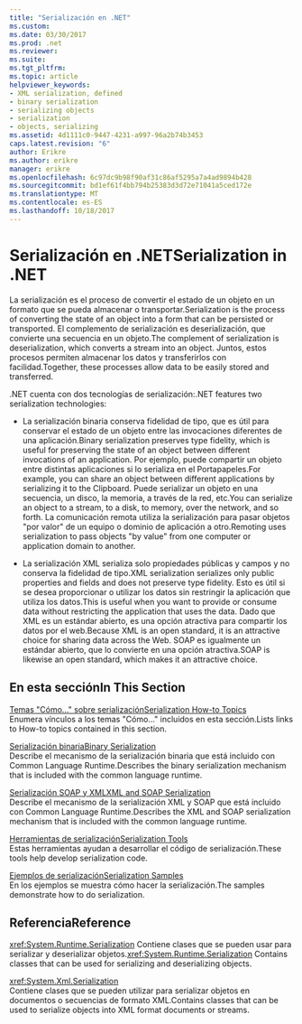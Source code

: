 ```yaml
---
title: "Serialización en .NET"
ms.custom: 
ms.date: 03/30/2017
ms.prod: .net
ms.reviewer: 
ms.suite: 
ms.tgt_pltfrm: 
ms.topic: article
helpviewer_keywords:
- XML serialization, defined
- binary serialization
- serializing objects
- serialization
- objects, serializing
ms.assetid: 4d1111c0-9447-4231-a997-96a2b74b3453
caps.latest.revision: "6"
author: Erikre
ms.author: erikre
manager: erikre
ms.openlocfilehash: 6c97dc9b98f90af31c86af5295a7a4ad9894b428
ms.sourcegitcommit: bd1ef61f4bb794b25383d3d72e71041a5ced172e
ms.translationtype: MT
ms.contentlocale: es-ES
ms.lasthandoff: 10/18/2017
---
```

# <a name="serialization-in-net"></a><span data-ttu-id="e9f1a-102">Serialización en .NET</span><span class="sxs-lookup"><span data-stu-id="e9f1a-102">Serialization in .NET</span></span>
<span data-ttu-id="e9f1a-103">La serialización es el proceso de convertir el estado de un objeto en un formato que se pueda almacenar o transportar.</span><span class="sxs-lookup"><span data-stu-id="e9f1a-103">Serialization is the process of converting the state of an object into a form that can be persisted or transported.</span></span> <span data-ttu-id="e9f1a-104">El complemento de serialización es deserialización, que convierte una secuencia en un objeto.</span><span class="sxs-lookup"><span data-stu-id="e9f1a-104">The complement of serialization is deserialization, which converts a stream into an object.</span></span> <span data-ttu-id="e9f1a-105">Juntos, estos procesos permiten almacenar los datos y transferirlos con facilidad.</span><span class="sxs-lookup"><span data-stu-id="e9f1a-105">Together, these processes allow data to be easily stored and transferred.</span></span>  
  
<span data-ttu-id="e9f1a-106">.NET cuenta con dos tecnologías de serialización:</span><span class="sxs-lookup"><span data-stu-id="e9f1a-106">.NET features two serialization technologies:</span></span>  
  
-   <span data-ttu-id="e9f1a-107">La serialización binaria conserva fidelidad de tipo, que es útil para conservar el estado de un objeto entre las invocaciones diferentes de una aplicación.</span><span class="sxs-lookup"><span data-stu-id="e9f1a-107">Binary serialization preserves type fidelity, which is useful for preserving the state of an object between different invocations of an application.</span></span> <span data-ttu-id="e9f1a-108">Por ejemplo, puede compartir un objeto entre distintas aplicaciones si lo serializa en el Portapapeles.</span><span class="sxs-lookup"><span data-stu-id="e9f1a-108">For example, you can share an object between different applications by serializing it to the Clipboard.</span></span> <span data-ttu-id="e9f1a-109">Puede serializar un objeto en una secuencia, un disco, la memoria, a través de la red, etc.</span><span class="sxs-lookup"><span data-stu-id="e9f1a-109">You can serialize an object to a stream, to a disk, to memory, over the network, and so forth.</span></span> <span data-ttu-id="e9f1a-110">La comunicación remota utiliza la serialización para pasar objetos "por valor" de un equipo o dominio de aplicación a otro.</span><span class="sxs-lookup"><span data-stu-id="e9f1a-110">Remoting uses serialization to pass objects "by value" from one computer or application domain to another.</span></span>  
  
-   <span data-ttu-id="e9f1a-111">La serialización XML serializa solo propiedades públicas y campos y no conserva la fidelidad de tipo.</span><span class="sxs-lookup"><span data-stu-id="e9f1a-111">XML serialization serializes only public properties and fields and does not preserve type fidelity.</span></span> <span data-ttu-id="e9f1a-112">Esto es útil si se desea proporcionar o utilizar los datos sin restringir la aplicación que utiliza los datos.</span><span class="sxs-lookup"><span data-stu-id="e9f1a-112">This is useful when you want to provide or consume data without restricting the application that uses the data.</span></span> <span data-ttu-id="e9f1a-113">Dado que XML es un estándar abierto, es una opción atractiva para compartir los datos por el web.</span><span class="sxs-lookup"><span data-stu-id="e9f1a-113">Because XML is an open standard, it is an attractive choice for sharing data across the Web.</span></span> <span data-ttu-id="e9f1a-114">SOAP es igualmente un estándar abierto, que lo convierte en una opción atractiva.</span><span class="sxs-lookup"><span data-stu-id="e9f1a-114">SOAP is likewise an open standard, which makes it an attractive choice.</span></span>  
  
## <a name="in-this-section"></a><span data-ttu-id="e9f1a-115">En esta sección</span><span class="sxs-lookup"><span data-stu-id="e9f1a-115">In This Section</span></span>  
[<span data-ttu-id="e9f1a-116">Temas "Cómo…" sobre serialización</span><span class="sxs-lookup"><span data-stu-id="e9f1a-116">Serialization How-to Topics</span></span>](../../../docs/standard/serialization/serialization-how-to-topics.md)  
<span data-ttu-id="e9f1a-117">Enumera vínculos a los temas "Cómo..." incluidos en esta sección.</span><span class="sxs-lookup"><span data-stu-id="e9f1a-117">Lists links to How-to topics contained in this section.</span></span>
  
[<span data-ttu-id="e9f1a-118">Serialización binaria</span><span class="sxs-lookup"><span data-stu-id="e9f1a-118">Binary Serialization</span></span>](../../../docs/standard/serialization/binary-serialization.md)  
<span data-ttu-id="e9f1a-119">Describe el mecanismo de la serialización binaria que está incluido con Common Language Runtime.</span><span class="sxs-lookup"><span data-stu-id="e9f1a-119">Describes the binary serialization mechanism that is included with the common language runtime.</span></span>

[<span data-ttu-id="e9f1a-120">Serialización SOAP y XML</span><span class="sxs-lookup"><span data-stu-id="e9f1a-120">XML and SOAP Serialization</span></span>](../../../docs/standard/serialization/xml-and-soap-serialization.md)  
<span data-ttu-id="e9f1a-121">Describe el mecanismo de la serialización XML y SOAP que está incluido con Common Language Runtime.</span><span class="sxs-lookup"><span data-stu-id="e9f1a-121">Describes the XML and SOAP serialization mechanism that is included with the common language runtime.</span></span>

[<span data-ttu-id="e9f1a-122">Herramientas de serialización</span><span class="sxs-lookup"><span data-stu-id="e9f1a-122">Serialization Tools</span></span>](../../../docs/standard/serialization/serialization-tools.md)  
<span data-ttu-id="e9f1a-123">Estas herramientas ayudan a desarrollar el código de serialización.</span><span class="sxs-lookup"><span data-stu-id="e9f1a-123">These tools help develop serialization code.</span></span>

[<span data-ttu-id="e9f1a-124">Ejemplos de serialización</span><span class="sxs-lookup"><span data-stu-id="e9f1a-124">Serialization Samples</span></span>](../../../docs/standard/serialization/serialization-samples.md)  
<span data-ttu-id="e9f1a-125">En los ejemplos se muestra cómo hacer la serialización.</span><span class="sxs-lookup"><span data-stu-id="e9f1a-125">The samples demonstrate how to do serialization.</span></span>

## <a name="reference"></a><span data-ttu-id="e9f1a-126">Referencia</span><span class="sxs-lookup"><span data-stu-id="e9f1a-126">Reference</span></span>
<span data-ttu-id="e9f1a-127"><xref:System.Runtime.Serialization> Contiene clases que se pueden usar para serializar y deserializar objetos.</span><span class="sxs-lookup"><span data-stu-id="e9f1a-127"><xref:System.Runtime.Serialization> Contains classes that can be used for serializing and deserializing objects.</span></span>
  
<xref:System.Xml.Serialization>  
<span data-ttu-id="e9f1a-128">Contiene clases que se pueden utilizar para serializar objetos en documentos o secuencias de formato XML.</span><span class="sxs-lookup"><span data-stu-id="e9f1a-128">Contains classes that can be used to serialize objects into XML format documents or streams.</span></span>